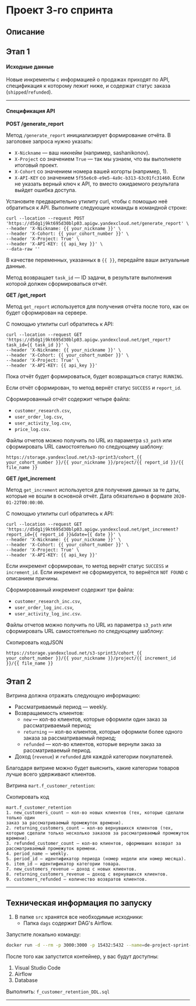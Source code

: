 # Проект 3-го спринта
## Описание
## Этап 1
#### **Исходные данные**

Новые инкременты с информацией о продажах приходят по API, спецификация к которому лежит ниже, и содержат статус заказа (`shipped`/`refunded`).

---

#### **Спецификация API**

**POST /generate_report**

Метод `/generate_report` инициализирует формирование отчёта. В заголовке запроса нужно указать:

- `X-Nickname` — ваш никнейм (например, sashanikonov).
- `X-Project` со значением `True` — так мы узнаем, что вы выполняете итоговый проект.
- `X-Cohort` со значением номера вашей когорты (например, 1).
- `X-API-KEY` со значением `5f55e6c0-e9e5-4a9c-b313-63c01fc31460`. Если не указать верный ключ к API, то вместо ожидаемого результата выйдет ошибка доступа.

Установите предварительно утилиту curl, чтобы с помощью неё обратиться к API. Выполните следующие команды в командной строке:

```
curl --location --request POST 'https://d5dg1j9kt695d30blp03.apigw.yandexcloud.net/generate_report' \
--header 'X-Nickname: {{ your_nickname }}' \
--header 'X-Cohort: {{ your_cohort_number }}' \
--header 'X-Project: True' \
--header 'X-API-KEY: {{ api_key }}' \
--data-raw '' 
```

В качестве переменных, указанных в `{{ }}`, передайте ваши актуальные данные.

Метод возвращает `task_id` — ID задачи, в результате выполнения которой должен сформироваться отчёт.

**GET /get_report**

Метод `get_report` используется для получения отчёта после того, как он будет сформирован на сервере.

С помощью утилиты curl обратитесь к API:

```
curl --location --request GET 'https://d5dg1j9kt695d30blp03.apigw.yandexcloud.net/get_report?task_id={{ task_id }}' \
--header 'X-Nickname: {{ your_nickname }}' \
--header 'X-Cohort: {{ your_cohort_number }}' \
--header 'X-Project: True' \
--header 'X-API-KEY: {{ api_key }}' 
```

Пока отчёт будет формироваться, будет возвращаться статус `RUNNING`.

Если отчёт сформирован, то метод вернёт статус `SUCCESS` и `report_id`.

Сформированный отчёт содержит четыре файла:

- `customer_research.csv`,
- `user_order_log.csv`,
- `user_activity_log.csv`,
- `price_log.csv`.

Файлы отчетов можно получить по URL из параметра `s3_path` или сформировать URL самостоятельно по следующему шаблону:

```
https://storage.yandexcloud.net/s3-sprint3/cohort_{{ your_cohort_number }}/{{ your_nickname }}/project/{{ report_id }}/{{ file_name }} 
```

**GET /get_increment**

Метод `get_increment` используется для получения данных за те даты, которые не вошли в основной отчёт. Дата обязательно в формате `2020-01-22T00:00:00`.

С помощью утилиты curl обратитесь к API:

```
curl --location --request GET 'https://d5dg1j9kt695d30blp03.apigw.yandexcloud.net/get_increment?report_id={{ report_id }}&date={{ date }}' \
--header 'X-Nickname: {{ your_nickname }}' \
--header 'X-Cohort: {{ your_cohort_number }}' \
--header 'X-Project: True' \
--header 'X-API-KEY: {{ api_key }}' 
```

Если инкремент сформирован, то метод вернёт статус `SUCCESS` и `increment_id`. Если инкремент не сформируется, то вернётся `NOT FOUND` с описанием причины.

Сформированный инкремент содержит три файла:

- `customer_research_inc.csv`,
- `user_order_log_inc.csv`,
- `user_activity_log_inc.csv`.

Файлы отчетов можно получить по URL из параметра `s3_path` или сформировать URL самостоятельно по следующему шаблону:

Скопировать кодJSON

```
https://storage.yandexcloud.net/s3-sprint3/cohort_{{ your_cohort_number }}/{{ your_nickname }}/project/{{ increment_id }}/{{ file_name }} 
```

## Этап 2

Витрина должна отражать следующую информацию:

- Рассматриваемый период — weekly.
- Возвращаемость клиентов:
    - `new` — кол-во клиентов, которые оформили один заказ за рассматриваемый период;
    - `returning` — кол-во клиентов, которые оформили более одного заказа за рассматриваемый период;
    - `refunded` — кол-во клиентов, которые вернули заказ за рассматриваемый период.
- Доход (`revenue`) и `refunded` для каждой категории покупателей.

Благодаря витрине можно будет выяснить, какие категории товаров лучше всего удерживают клиентов.

Витрина `mart.f_customer_retention`:

Скопировать код

```
mart.f_customer_retention
1. new_customers_count — кол-во новых клиентов (тех, которые сделали только один 
заказ за рассматриваемый промежуток времени).
2. returning_customers_count — кол-во вернувшихся клиентов (тех,
которые сделали только несколько заказов за рассматриваемый промежуток времени).
3. refunded_customer_count — кол-во клиентов, оформивших возврат за 
рассматриваемый промежуток времени.
4. period_name — weekly.
5. period_id — идентификатор периода (номер недели или номер месяца).
6. item_id — идентификатор категории товара.
7. new_customers_revenue — доход с новых клиентов.
8. returning_customers_revenue — доход с вернувшихся клиентов.
9. customers_refunded — количество возвратов клиентов. 
```
---

## Техническая информация по запуску
1. В папке `src` хранятся все необходимые исходники: 
    * Папка `dags` содержит DAG's Airflow.

Запустите локально команду:

```bash
docker run -d --rm -p 3000:3000 -p 15432:5432 --name=de-project-sprint-3-server cr.yandex/crp1r8pht0n0gl25aug1/project-sprint-3:latest
```

После того как запустится контейнер, у вас будут доступны:
1. Visual Studio Code
2. Airflow
3. Database

Выполнить:
```f_customer_retention_DDL.sql```

---